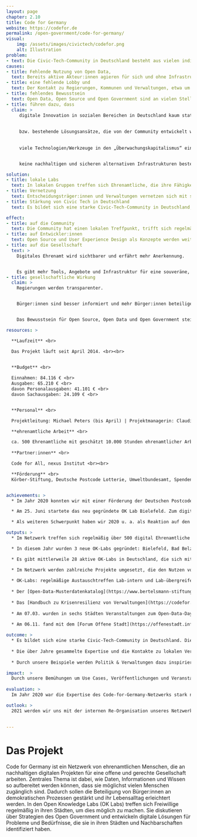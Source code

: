 ```yaml
---
layout: page
chapter: 2.10
title: Code for Germany
website: https://codefor.de
permalink: /open-government/code-for-germany/
visual:
    img: /assets/images/civictech/codefor.png
    alt: Illustration
problem:
- text: Die Civic-Tech-Community in Deutschland besteht aus vielen individuellen Gruppierungen, die mit ähnlichen Problemen konfrontiert sind, aber bisher vorwiegend regional organisiert sind und keine Lobby haben.
causes:
- title: Fehlende Nutzung von Open Data,
  text: Bereits aktive Akteur:innen agieren für sich und ohne Infrastruktur. Akteur:innen mit komplementären Fähigkeiten treffen nicht aufeinander. Akteure mit potenziell komplementären Fähigkeiten treffen nicht aufeinander.
- title: eine fehlende Lobby und
  text: Der Kontakt zu Regierungen, Kommunen und Verwaltungen, etwa um an Daten zu gelangen, ist für Einzelpersonen schwierig umsetzbar.
- title: fehlendes Bewusstsein
  text: Open Data, Open Source und Open Government sind an vielen Stellen unbekannt oder unverstanden. Die Regierung, Kommunen, Verwaltungen und andere Institutionen arbeiten deswegen stellenweise ineffizient.
- title: führen dazu, dass
  claim: >
     digitale Innovation in sozialen Bereichen in Deutschland kaum stattfindet,
      
      
     bzw. bestehende Lösungsansätze, die von der Community entwickelt wurden, nicht übernommen und verstetigt werden (können),
       
      
     viele Technologien/Werkzeuge in den „Überwachungskapitalismus“ eingebunden sind und somit


     keine nachhaltigen und sicheren alternativen Infrastrukturen bestehen.

solution:
- title: lokale Labs
  text: In lokalen Gruppen treffen sich Ehrenamtliche, die ihre Fähigkeiten dazu nutzen, um das gesellschaftliche Zusammenleben positiv zu beeinflussen.
- title: Vernetzung
  text: Entscheidungsträger:innen und Verwaltungen vernetzen sich mit swe Civic-Tech Community, um gemeinsam an Projekten für die Stadt zu arbeiten.
- title: Stärkung von Civic Tech in Deutschland
  text: Es bildet sich eine starke Civic-Tech-Community in Deutschland, Offene Daten werden von Bürger:innen genutzt und durch unsere Beispiele werden Politik & Verwaltungen dazu inspiriert, weitere Daten zu öffnen und bessere, nutzerfreundliche Anwendungen bereitzustellen.

effect:
- title: auf die Community
  text: Die Community hat einen lokalen Treffpunkt, trifft sich regelmäßig und ist vernetzt.
- title: auf Entwickler:innen
  text: Open Source und User Experience Design als Konzepte werden weiterverbreitet.
- title: auf die Gesellschaft
  text: >
    Digitales Ehrenamt wird sichtbarer und erfährt mehr Anerkennung.


    Es gibt mehr Tools, Angebote und Infrastruktur für eine souveräne, digital handlungsfähige, informierte Gesellschaft.
- title: gesellschaftliche Wirkung
  claim: >
    Regierungen werden transparenter.


    Bürger:innen sind besser informiert und mehr Bürger:innen beteiligen sich dank digitaler Tools.


    Das Bewusstsein für Open Source, Open Data und Open Government steigt.

resources: >

  **Laufzeit** <br>

  Das Projekt läuft seit April 2014. <br><br>
  

  **Budget** <br>

  Einnahmen: 84.116 € <br>
  Ausgaben: 65.210 € <br>
  davon Personalausgaben: 41.101 € <br>
  davon Sachausgaben: 24.109 € <br>


  **Personal** <br>

  Projektleitung: Michael Peters (bis April) | Projektmanagerin: Claudia Jach <br><br>

  **ehrenamtliche Arbeit** <br>

  ca. 500 Ehrenamtliche mit geschätzt 10.000 Stunden ehrenamtlicher Arbeit <br><br> 
  
  **Partner:innen** <br>

  Code for All, nexus Institut <br><br>

  **Förderung** <br>
  Körber-Stiftung, Deutsche Postcode Lotterie, Umweltbundesamt, Spenden, sonstige <br><br>


achievements: >
  * Im Jahr 2020 konnten wir mit einer Förderung der Deutschen Postcode Lotterie den Themenbereich zu Umwelt und Nachhaltigkeit stärker ausbauen. Unter dem Motto “Code for Climate” haben sich zahlreiche Labs damit auseinandergesetzt, wie sich Offene Daten nutzen lassen, um kommunale Klimaschutzbemühungen sichtbarer und nachvollziehbarer zu gestalten. Dazu gehörte auch, die Folgen von Technologieeinsatz kritisch zu bewerten und sich um nachhaltige digitale Anwendungen zu bemühen. Dies war auch unser Fokus beim Open Data Day 2020 mit den einzigen Lab-Veranstaltungen, die wir aufgrund der Coronapandemie noch offline abhalten und besuchen konnten. In Berlin, Hamburg, Karlsruhe, Leipzig, Münster und Osnabrück wurde intensiv getüftelt, diskutiert und gelernt. Die Förderung der Postcode Lotterie ermöglichte es uns außerdem, unsere Website inhaltlich, technisch sowie vom Design zu überarbeiten. Im Projekt [Digitale Kommune](https://nexusinstitut.de/digitale-kommune-digitale-region-soziokulturelle-auswirkungen-durch-digitalisierung-und-kuenstliche-intelligenz/), das wir seit 2019 mit dem nexus-Institut durchführen, entwickeln wir partizipative Strategieansätze für eine nachhaltige Digitalisierung in Kommunen und Regionen. Schwerpunkt unseres Arbeitspakets ist die Erarbeitung von Handreichungen.

  * Am 25. Juni startete das neu gegründete OK Lab Bielefeld. Zum digitalen Kick-Off stellten sie ihre Partner:innen und spannende erste Projekte vor, u.a. zu umweltfreundlichem und sicherem Stadtverkehr mit der Initiative Radentscheid Bielefeld. Gemeinsam mit der Körber-Stiftung haben wir 2020 erneut das [Forum Offene Stadt](https://offenestadt.info/#rueckblick) ausgerichtet und uns dieses Mal vor allem mit der Frage von Resilienz von Städten bzw. Stadtgesellschaften beschäftigt. Die Teilnehmenden haben diskutiert, wie Bürger:innen bei der Gestaltung der Städte einbezogen werden können und wie Kommunen die Expertise erlangen, mit Herausforderungen wie der Klima- oder Coronakrise umzugehen. Wie alle haben auch wir - nicht nur in diesem Rahmen - mit online Formaten und Tools experimentiert, um den Austausch untereinander auch ohne persönliche Treffen möglich zu machen. 

  * Als weiteren Schwerpunkt haben wir 2020 u. a. als Reaktion auf den [WirVsVirus Hackathon](https://wirvsvirus.org/) unseren Blick verstärkt nach innen gerichtet, unsere Netzwerkstrukturen überdacht, Herausforderungen in der Arbeit zwischen Haupt- und Ehrenamt angesprochen und begonnen, uns über mögliche Lösungsansätze Gedanken zu machen und darüber in den Austausch zu treten. Dieser Prozess wird uns auch im folgenden Jahr begleiten.

outputs: >
  * Im Netzwerk treffen sich regelmäßig über 500 digital Ehrenamtliche

  * In diesem Jahr wurden 3 neue OK-Labs gegründet: Bielefeld, Bad Belzig, Cottbus

  * Es gibt mittlerweile 28 aktive OK-Labs in Deutschland, die sich mit ihren Gemeinden vernetzen

  * Im Netzwerk werden zahlreiche Projekte umgesetzt, die den Nutzen von Offenen Daten aufzeigen
  
  * OK-Labs: regelmäßige Austauschtreffen Lab-intern und Lab-übergreifend v. a. online, themenspezifische Veranstaltungen (z. B. zu Mobilität, Klima), Workshops für Einsteiger:innen am Open Data Day, Beratung, Aufbau und Pflege von digitaler Infrastruktur durch die ehrenamtliche Community
  
  * Der [Open-Data-Musterdatenkatalog](https://www.bertelsmann-stiftung.de/de/unsere-projekte/smart-country/musterdatenkatalog#leitfaden) wurde zusammen mit der Bertelsmann Stiftung veröffentlich
  
  * Das [Handbuch zu Krisenresilienz von Verwaltungen](https://codefor.de/documents/Handbuch-Krisenresilienz.pdf) wurde veröffentlicht
  
  * Am 07.03. wurden in sechs Städten Veranstaltungen zum Open-Data-Day organisiert
  
  * Am 06.11. fand mit dem [Forum Offene Stadt](https://offenestadt.info/#rueckblick) die größte Veranstaltung des Netzwerks statt

outcome: >
  * Es bildet sich eine starke Civic-Tech-Community in Deutschland. Die Frage der Resilienz, die v. a. seit der Coronapandemie die Verwaltungen verstärkt beschäftigt, hat viele Themen des Code-for-Germany-Netzwerks berührt. 
  
  * Die über Jahre gesammelte Expertise und die Kontakte zu lokalen Verwaltungen waren deshalb nachgefragt. Wir haben darauf reagiert, indem wir u.a. das Handbuch “Krisenresilienz von Verwaltungen – Was brauchen wir, damit die (kommunalen) Verwaltungen langfristig für Krisen ausgestattet sind” veröffentlicht haben. In diesem Rahmen haben wir auch gemeinsam mit dem Deutschen Städtetag zu einer Veranstaltung mit interessierten Kommunen geladen. Offene Daten werden von Bürger:innen genutzt. 
  
  * Durch unsere Beispiele werden Politik & Verwaltungen dazu inspiriert, weitere Daten zu öffnen. Als Reaktion auf den WirVsVirus Hackathon fand eine kritische Aufarbeitung des WirVsVirus Hackathon durch die Ehrenamtlichen statt, die besonders die strukturellen Defizite von Event-orientierter Innovationspolitik in den Blick nahm. 

impact:  >
  Durch unsere Bemühungen um Use Cases, Veröffentlichungen und Veranstaltungen werden Verwaltungen und Regierungen transparenter. Dies führt dazu, dass Bürger:innen besser informiert sind und sich daher mehr zutrauen, bei der Bürgerbeteiligung und Mitsprache. Das Bewusstsein für die Wichtigkeit von Open Source, Open Data und Open Government für das Gemeinwohl steigt. Wir erkennen als gute Nebenwirkungen, dass Kommunen und Verwaltungen effizienter arbeiten, Menschen ihre technischen Fähigkeiten für etwas Gutes einsetzen und mehr technische Mündigkeit (Data Literacy) entsteht.
    
evaluation: >
  Im Jahr 2020 war die Expertise des Code-for-Germany-Netzwerks stark nachgefragt. Die Coronapandemie hat den Bedarf an Digitalisierung in kommunalen Verwaltungen vor Augen geführt. Die Ehrenamtlichen haben ihre Expertise mit Fokus auf Open-Source-Strukturen und Offene Daten zur Verfügung gestellt. Dieser Prozess hat uns auch vor Herausforderungen in unseren eigenen Netzwerkstrukturen gestellt.

outlook: >
  2021 werden wir uns mit der internen Re-Organisation unseres Netzwerks, v. a. im Verhältnis zwischen den Labs und Hauptamtlichen auseinandersetzen. Die Labs haben das große Potenzial, interessierte Open-Government- Aktivist:innen und Expert:innen zusammenzubringen. Dies zeigt das anhaltende Interesse an Lab-Gründungen. Das Netzwerk möchte sich auch auf politische Arbeit konzentrieren, um bereits erprobte Tools für die öffentliche digitale Infrastruktur an die öffentliche Hand übergeben zu können und in die Verstetigung zu führen. 

    
---
```



# Das Projekt

Code for Germany ist ein Netzwerk von ehrenamtlichen Menschen, die an nachhaltigen digitalen Projekten für eine offene und gerechte Gesellschaft arbeiten. Zentrales Thema ist dabei, wie Daten, Informationen und Wissen so aufbereitet werden können, dass sie möglichst vielen Menschen zugänglich sind. Dadurch sollen die Beteiligung von Bürger:innen an demokratischen Prozessen gestärkt und ihr Lebensalltag erleichtert werden. In den Open Knowledge Labs (OK Labs) treffen sich Freiwillige regelmäßig in ihren Städten, um dies möglich zu machen. Sie diskutieren über Strategien des Open Government und entwickeln digitale Lösungen für Probleme und Bedürfnisse, die sie in ihren Städten und Nachbarschaften identifiziert haben.
